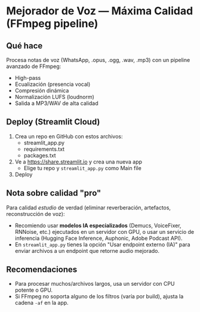 # Mejorador de Voz — Máxima Calidad (FFmpeg pipeline)

## Qué hace
Procesa notas de voz (WhatsApp, .opus, .ogg, .wav, .mp3) con un pipeline avanzado de FFmpeg:
- High-pass
- Ecualización (presencia vocal)
- Compresión dinámica
- Normalización LUFS (loudnorm)
- Salida a MP3/WAV de alta calidad

## Deploy (Streamlit Cloud)
1. Crea un repo en GitHub con estos archivos:
   - streamlit_app.py
   - requirements.txt
   - packages.txt
2. Ve a https://share.streamlit.io y crea una nueva app
   - Elige tu repo y `streamlit_app.py` como Main file
3. Deploy

## Nota sobre calidad "pro"
Para calidad *estudio* de verdad (eliminar reverberación, artefactos, reconstrucción de voz):
- Recomiendo usar **modelos IA especializados** (Demucs, VoiceFixer, RNNoise, etc.) ejecutados en un servidor con GPU, o usar un servicio de inferencia (Hugging Face Inference, Auphonic, Adobe Podcast API).
- En `streamlit_app.py` tienes la opción "Usar endpoint externo (IA)" para enviar archivos a un endpoint que retorne audio mejorado.

## Recomendaciones
- Para procesar muchos/archivos largos, usa un servidor con CPU potente o GPU.
- Si FFmpeg no soporta alguno de los filtros (varía por build), ajusta la cadena `-af` en la app.
